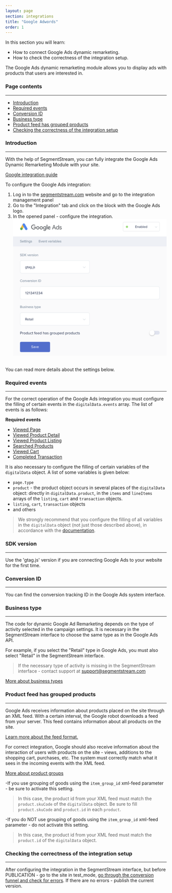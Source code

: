 ```yaml
---
layout: page
section: integrations
title: "Google Adwords"
order: 1
---
```


In this section you will learn:
* How to connect Google Ads dynamic remarketing.
* How to check the correctness of the integration setup.

The Google Ads dynamic remarketing module allows you to display ads with products that users are interested in.

### Page contents
------
<ul class="page-navigation">
  <li><a href="#introduction">Introduction</a></li>
  <li><a href="#requiredEvents">Required events</a></li>
  <li><a href="#conversionID">Conversion ID</a></li>
  <li><a href="#businessType">Business type</a></li>
  <li><a href="#productFeed">Product feed has grouped products</a></li>
  <li><a href="#correctnessOfTheIntegrationSetup">Checking the correctness of the integration setup</a></li>
</ul>

### <a name="introduction"></a>Introduction
------
With the help of SegmentStream, you can fully integrate the Google Ads Dynamic Remarketing Module with your site.

[Google integration guide](https://support.google.com/tagmanager/answer/6106009?hl=en#OneTagPerFunnel)

To configure the Google Ads integration:
1. Log in to the [segmentstream.com](https://admin.segmentstream.com/) website and go to the integration management panel
2. Go to the "Integration" tab and click on the block with the Google Ads logo.
3. In the opened panel - configure the integration.
![](/img/integrations.googleadwords.1.png)
<br />
You can read more details about the settings below.

### <a name="requiredEvents"></a>Required events
------
For the correct operation of the Google Ads integration you must configure the filling of certain events in the `digitalData.events` array. The list of events is as follows:

**Required events**
* [Viewed Page](/events/viewed-page)
* [Viewed Product Detail](/events/viewed-product-detail)
* [Viewed Product Listing](/events/viewed-product-listing)
* [Searched Products](/events/searched-products)
* [Viewed Cart](/events/viewed-cart)
* [Completed Transaction](/events/completed-transaction)

It is also necessary to configure the filling of certain variables of the `digitalData` object. A list of some variables is given below:
* `page.type`
* `product` - the product object occurs in several places of the `digitalData` object: directly in `digitalData.product`, in the `items` and `lineItems` arrays of the `listing`, `cart` and `transaction` objects.
* `listing`, `cart`, `transaction` objects
* and others

> We strongly recommend that you configure the filling of all variables in the `digitalData` object (not just those described above), in accordance with the [documentation](/for-developer/).

### <a name="sdkVersion"></a>SDK version
------
Use the 'gtag.js' version if you are connecting Google Ads to your website for the first time.

### <a name="conversionID"></a>Conversion ID
------
You can find the conversion tracking ID in the Google Ads system interface.

### <a name="businessType"></a>Business type
------
The code for dynamic Google Ad Remarketing depends on the type of activity selected in the campaign settings. It is necessary in the SegmentStream interface to choose the same type as in the Google Ads API.

For example, if you select the "Retail" type in Google Ads, you must also select "Retail" in the SegmentStream interface.

>If the necessary type of activity is missing in the SegmentStream interface - contact support at support@segmentstream.com

[More about business types](https://support.google.com/google-ads/answer/7305793?hl=en)

### <a name="productFeed"></a>Product feed has grouped products
------
Google Ads receives information about products placed on the site through an XML feed. With a certain interval, the Google robot downloads a feed from your server. This feed contains information about all products on the site.

[Learn more about the feed format.](https://support.google.com/merchants/answer/7052112)

For correct integration, Google should also receive information about the interaction of users with products on the site - views, additions to the shopping cart, purchases, etc. The system must correctly match what it sees in the incoming events with the XML feed.

[More about product groups](https://support.google.com/merchants/answer/6324507)

-If you use grouping of goods using the `item_group_id` xml-feed parameter - be sure to activate this setting.
  >In this case, the product id from your XML feed must match the `product.skuCode` of the `digitalData` object. Be sure to fill `product.skuCode` and `product.id` in each `product`.

 -If you do NOT use grouping of goods using the `item_group_id` xml-feed parameter - do not activate this setting.
  >In this case, the product id from your XML feed must match the `product.id` of the `digitalData` object.

### <a name="correctnessOfTheIntegrationSetup"></a>Checking the correctness of the integration setup
------
After configuring the integration in the SegmentStream interface, but before PUBLICATION - go to the site in test_mode, [go through the conversion funnel and check for errors](/for-analyst/integrations#testing).
If there are no errors - publish the current version.
